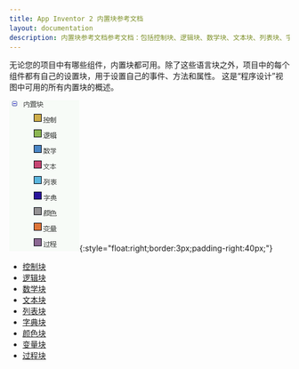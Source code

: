 ```yaml
---
title: App Inventor 2 内置块参考文档
layout: documentation
description: 内置块参考文档参考文档：包括控制块、逻辑块、数学块、文本块、列表块、字典块、颜色块、变量块、过程块。
---
```


无论您的项目中有哪些组件，内置块都可用。除了这些语言块之外，项目中的每个组件都有自己的设置块，用于设置自己的事件、方法和属性。 这是“程序设计”视图中可用的所有内置块的概述。

![内置块列表的屏幕截图](images/builtin.png){:style="float:right;border:3px;padding-right:40px;"}

* [控制块](control.html)
* [逻辑块](logic.html)
* [数学块](math.html)
* [文本块](text.html)
* [列表块](lists.html)
* [字典块](dictionaries.html)
* [颜色块](colors.html)
* [变量块](variables.html)
* [过程块](procedures.html)
